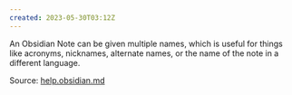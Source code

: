 ```yaml
---
created: 2023-05-30T03:12Z
---
```


An Obsidian Note can be given multiple names, which is useful for things like acronyms, nicknames, alternate names, or the name of the note in a different language.

Source: [help.obsidian.md](https://help.obsidian.md/Linking+notes+and+files/Aliases)
